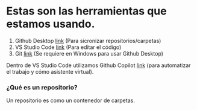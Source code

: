 # Estas son las herramientas que estamos usando.

1. Github Desktop [link](https://desktop.github.com/) (Para sicronizar repositorios/carpetas) 
2. VS Studio Code [link](https://code.visualstudio.com/) (Para editar el código)
3. Git [link](https://git-scm.com/) (Se requiere en Windows para usar Github Desktop)

Dentro de VS Studio Code utilizamos Github Copilot [link](https://marketplace.visualstudio.com/items?itemName=GitHub.Copilot) (para automatizar el trabajo y cómo asistente virtual).

### ¿Qué es un repositorio?
Un repositorio es como un contenedor de carpetas. 

